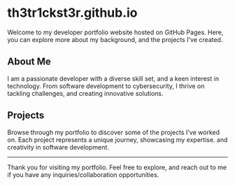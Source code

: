 # th3tr1ckst3r.github.io

Welcome to my developer portfolio website hosted on GitHub Pages. Here, you can explore more about my background, and the projects I've created.

## About Me

I am a passionate developer with a diverse skill set, and a keen interest in technology. From software development to cybersecurity, I thrive on tackling challenges, and creating innovative solutions.

## Projects

Browse through my portfolio to discover some of the projects I've worked on. Each project represents a unique journey, showcasing my expertise. and creativity in software development.

---

Thank you for visiting my portfolio. Feel free to explore, and reach out to me if you have any inquiries/collaboration opportunities.
